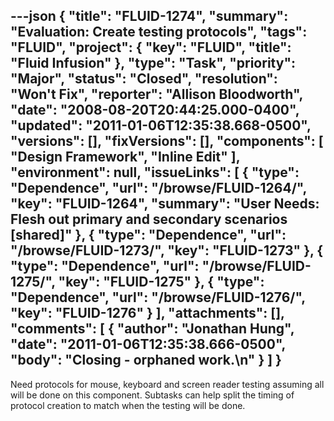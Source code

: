 ---json
{
  "title": "FLUID-1274",
  "summary": "Evaluation:  Create testing protocols",
  "tags": "FLUID",
  "project": {
    "key": "FLUID",
    "title": "Fluid Infusion"
  },
  "type": "Task",
  "priority": "Major",
  "status": "Closed",
  "resolution": "Won't Fix",
  "reporter": "Allison Bloodworth",
  "date": "2008-08-20T20:44:25.000-0400",
  "updated": "2011-01-06T12:35:38.668-0500",
  "versions": [],
  "fixVersions": [],
  "components": [
    "Design Framework",
    "Inline Edit"
  ],
  "environment": null,
  "issueLinks": [
    {
      "type": "Dependence",
      "url": "/browse/FLUID-1264/",
      "key": "FLUID-1264",
      "summary": "User Needs:  Flesh out primary and secondary scenarios [shared]"
    },
    {
      "type": "Dependence",
      "url": "/browse/FLUID-1273/",
      "key": "FLUID-1273"
    },
    {
      "type": "Dependence",
      "url": "/browse/FLUID-1275/",
      "key": "FLUID-1275"
    },
    {
      "type": "Dependence",
      "url": "/browse/FLUID-1276/",
      "key": "FLUID-1276"
    }
  ],
  "attachments": [],
  "comments": [
    {
      "author": "Jonathan Hung",
      "date": "2011-01-06T12:35:38.666-0500",
      "body": "Closing - orphaned work.\n"
    }
  ]
}
---
Need protocols for mouse, keyboard and screen reader testing assuming all will be done on this component.  Subtasks can help split the timing of protocol creation to match when the testing will be done.&#x20;

        